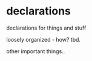 # declarations
declarations for things and stuff

loosely organized - how?  tbd.

other important things..

